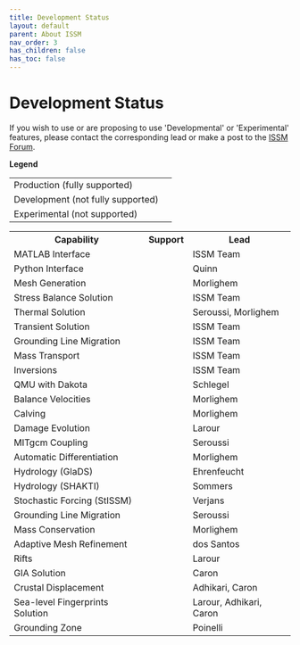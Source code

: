 ```yaml
---
title: Development Status
layout: default
parent: About ISSM
nav_order: 3
has_children: false
has_toc: false
---
```


# Development Status

If you wish to use or are proposing to use 'Developmental' or 'Experimental' features, please contact the corresponding lead or make a post to the <a href="https://issm.ess.uci.edu/forum" target="_blank">ISSM Forum</a>.

**Legend**
<table>
	<tr>
		<td>Production (fully supported)</td>
		<td class="dev-status-prod"></td>
	</tr>
	<tr>
		<td>Development (not fully supported)</td>
		<td class="dev-status-dev"></td>
	</tr>
	<tr>
		<td>Experimental (not supported)</td>
		<td class="dev-status-exp"></td>
	</tr>
</table>

<table>
	<tr>
		<th>Capability</th>
		<th>Support</th>
		<th>Lead</th>
	</tr>
	<tr>
		<td>MATLAB Interface</td>
		<td class="dev-status-prod"></td>
		<td>ISSM Team</td>
	</tr>
	<tr>
		<td>Python Interface</td>
		<td class="dev-status-prod"></td>
		<td>Quinn</td>
	</tr>
	<tr>
		<td>Mesh Generation</td>
		<td class="dev-status-prod"></td>
		<td>Morlighem</td>
	</tr>
	<tr>
		<td>Stress Balance Solution</td>
		<td class="dev-status-prod"></td>
		<td>ISSM Team</td>
	</tr>
	<tr>
		<td>Thermal Solution</td>
		<td class="dev-status-prod"></td>
		<td>Seroussi, Morlighem</td>
	</tr>
	<tr>
		<td>Transient Solution</td>
		<td class="dev-status-prod"></td>
		<td>ISSM Team</td>
	</tr>
	<tr>
		<td>Grounding Line Migration</td>
		<td class="dev-status-prod"></td>
		<td>ISSM Team</td>
	</tr>
	<tr>
		<td>Mass Transport</td>
		<td class="dev-status-prod"></td>
		<td>ISSM Team</td>
	</tr>
	<tr>
		<td>Inversions</td>
		<td class="dev-status-prod"></td>
		<td>ISSM Team</td>
	</tr>
	<tr>
		<td>QMU with Dakota</td>
		<td class="dev-status-prod"></td>
		<td>Schlegel</td>
	</tr>
	<tr>
		<td>Balance Velocities</td>
		<td class="dev-status-dev"></td>
		<td>Morlighem</td>
	</tr>
	<tr>
		<td>Calving</td>
		<td class="dev-status-dev"></td>
		<td>Morlighem</td>
	</tr>
	<tr>
		<td>Damage Evolution</td>
		<td class="dev-status-dev"></td>
		<td>Larour</td>
	</tr>
	<tr>
		<td>MITgcm Coupling</td>
		<td class="dev-status-dev"></td>
		<td>Seroussi</td>
	</tr>
	<tr>
		<td>Automatic Differentiation</td>
		<td class="dev-status-dev"></td>
		<td>Morlighem</td>
	</tr>
	<tr>
		<td>Hydrology (GlaDS)</td>
		<td class="dev-status-dev"></td>
		<td>Ehrenfeucht</td>
	</tr>
	<tr>
		<td>Hydrology (SHAKTI)</td>
		<td class="dev-status-dev"></td>
		<td>Sommers</td>
	</tr>
	<tr>
		<td>Stochastic Forcing (StISSM)</td>
		<td class="dev-status-dev"></td>
		<td>Verjans</td>
	</tr>
	<tr>
		<td>Grounding Line Migration</td>
		<td class="dev-status-exp"></td>
		<td>Seroussi</td>
	</tr>
	<tr>
		<td>Mass Conservation</td>
		<td class="dev-status-exp"></td>
		<td>Morlighem</td>
	</tr>
	<tr>
		<td>Adaptive Mesh Refinement</td>
		<td class="dev-status-exp"></td>
		<td>dos Santos</td>
	</tr>
	<tr>
		<td>Rifts</td>
		<td class="dev-status-exp"></td>
		<td>Larour</td>
	</tr>
	<tr>
		<td>GIA Solution</td>
		<td class="dev-status-exp"></td>
		<td>Caron</td>
	</tr>
	<tr>
		<td>Crustal Displacement</td>
		<td class="dev-status-exp"></td>
		<td>Adhikari, Caron</td>
	</tr>
	<tr>
		<td>Sea-level Fingerprints Solution</td>
		<td class="dev-status-exp"></td>
		<td>Larour, Adhikari, Caron</td>
	</tr>
	<tr>
		<td>Grounding Zone</td>
		<td class="dev-status-exp"></td>
		<td>Poinelli</td>
	</tr>
</table>
